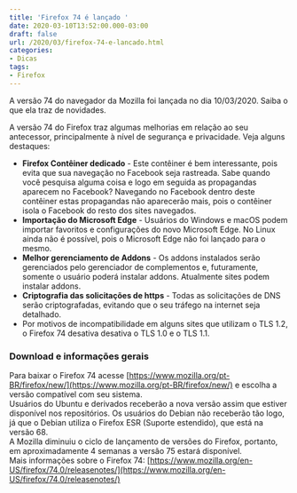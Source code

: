 ```yaml
---
title: 'Firefox 74 é lançado '
date: 2020-03-10T13:52:00.000-03:00
draft: false
url: /2020/03/firefox-74-e-lancado.html
categories:
- Dicas
tags: 
- Firefox
---
```


A versão 74 do navegador da Mozilla foi lançada no dia 10/03/2020. Saiba o que ela traz de novidades.


A versão 74 do Firefox traz algumas melhorias em relação ao seu antecessor, principalmente à nível de segurança e privacidade. Veja alguns destaques:  

*   **Firefox Contêiner dedicado** - Este contêiner é bem interessante, pois evita que sua navegação no Facebook seja rastreada. Sabe quando você pesquisa alguma coisa e logo em seguida as propagandas aparecem no Facebook? Navegando no Facebook dentro deste contêiner estas propagandas não aparecerão mais, pois o contêiner isola o Facebook do resto dos sites navegados.
*   **Importação do Microsoft Edge** - Usuários do Windows e macOS podem importar favoritos e configurações do novo Microsoft Edge. No Linux ainda não é possível, pois o Microsoft Edge não foi lançado para o mesmo.
*   **Melhor gerenciamento de Addons** - Os addons instalados serão gerenciados pelo gerenciador de complementos e, futuramente, somente o usuário poderá instalar addons. Atualmente sites podem instalar addons.
*   **Criptografia das solicitações de https** - Todas as solicitações de DNS serão criptografadas, evitando que o seu tráfego na internet seja detalhado.
*   Por motivos de incompatibilidade em alguns sites que utilizam o TLS 1.2, o Firefox 74 desativa desativa o TLS 1.0 e o TLS 1.1.

  

### Download e informações gerais

  
Para baixar o Firefox 74 acesse [https://www.mozilla.org/pt-BR/firefox/new/](https://www.mozilla.org/pt-BR/firefox/new/) e escolha a versão compatível com seu sistema.  
Usuários do Ubuntu e derivados receberão a nova versão assim que estiver disponível nos repositórios. Os usuários do Debian não receberão tão logo, já que o Debian utiliza o Firefox ESR (Suporte estendido), que está na versão 68.  
A Mozilla diminuiu o ciclo de lançamento de versões do Firefox, portanto, em aproximadamente 4 semanas a versão 75 estará disponível.  
Mais informações sobre o Firefox 74: [https://www.mozilla.org/en-US/firefox/74.0/releasenotes/](https://www.mozilla.org/en-US/firefox/74.0/releasenotes/)
